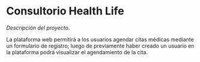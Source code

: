 # Consultorio Health Life

 *Descripción del proyecto*.

 La plataforma web permitirá a los usuarios agendar citas médicas mediante un formulario de registro; luego de previamente haber creado un usuario en la plataforma podrá visualizar el agendamiento de la cita.
